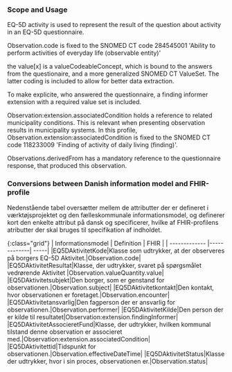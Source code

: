 
### Scope and Usage
EQ-5D activity is used to represent the result of the question about activity in an EQ-5D questionnaire.

Observation.code is fixed to the SNOMED CT code 284545001 'Ability to perform activities of everyday life (observable entity)'

the value[x] is a valueCodeableConcept, which is bound to the answers from the questionaire, and a more generalized SNOMED CT ValueSet. The latter coding is included to allow for better data extraction.

To make explicite, who answered the questionnaire, a finding informer extension with a required value set is included.

Observation:extension.associatedCondition holds a reference to related municipality conditions. This is relevant when presenting observation results in municipality systems. In this profile, Observation.extension:associatedCondition is fixed to the SNOMED CT code 118233009 'Finding of activity of daily living (finding)'.

Observations.derivedFrom has a mandatory reference to the questionnaire response, that produced this observation.

### Conversions between Danish information model and FHIR-profile
Nedenstående tabel oversætter mellem de attributter der er defineret i værktøjsprojektet og den fælleskommunale informationsmodel, og definerer kort den enkelte attribut på dansk og specificerer, hvilke af FHIR-profilens atributter der skal bruges til specifikation af indholdet.

{:class="grid"}
|   Informationsmodel      | Definition        | FHIR  |
| ------------- |-------------| -----|
|EQ5DAktivitetKode|Klasse som udtrykker, at der observeres på borgers EQ-5D Aktivitet.|Observation.code|
|EQ5DAktivitetResultat|Klasse, der udtrykker, svaret på spørgsmålet vedrørende Aktivitet |Observation.valueQuantity.value|
|EQ5DAktivitetsubjekt|Den borger, som er genstand for observationen.|Observation.subject|
|EQ5DAktivitetkontakt|Den kontakt, hvor observationen er foretaget.|Observation.encounter|
|EQ5DAktivitetansvarlig|Den fagperson der er ansvarlig for observationen.|Observation.performer|
|EQ5DAktivitetKilde|Den person der er kilde til resultatet|Observation:extension.findingInformer|
|EQ5DAktivitetAssocieretFund|Klasse, der udtrykker, hvilken kommunal tilstand denne observation er associeret med.|Observation:extension.associatedCondition|
|EQ5DAktivitettid|Tidspunkt for observationen.|Observation.effectiveDateTime|
|EQ5DAktivitetStatus|Klasse der udtrykker, hvor i sin proces, observationen er.|Observation.status|

